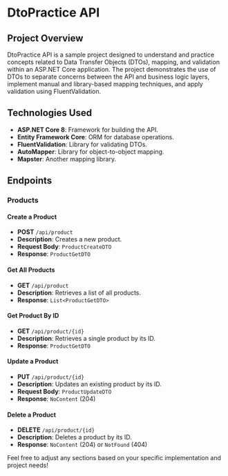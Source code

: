 # DtoPractice API

## Project Overview

DtoPractice API is a sample project designed to understand and practice concepts related to Data Transfer Objects (DTOs), mapping, and validation within an ASP.NET Core application. The project demonstrates the use of DTOs to separate concerns between the API and business logic layers, implement manual and library-based mapping techniques, and apply validation using FluentValidation.

## Technologies Used

- **ASP.NET Core 8**: Framework for building the API.
- **Entity Framework Core**: ORM for database operations.
- **FluentValidation**: Library for validating DTOs.
- **AutoMapper**: Library for object-to-object mapping.
- **Mapster**: Another mapping library.

## Endpoints

### Products

#### Create a Product
- **POST** `/api/product`
- **Description**: Creates a new product.
- **Request Body**: `ProductCreateDTO`
- **Response**: `ProductGetDTO`

#### Get All Products
- **GET** `/api/product`
- **Description**: Retrieves a list of all products.
- **Response**: `List<ProductGetDTO>`

#### Get Product By ID
- **GET** `/api/product/{id}`
- **Description**: Retrieves a single product by its ID.
- **Response**: `ProductGetDTO`

#### Update a Product
- **PUT** `/api/product/{id}`
- **Description**: Updates an existing product by its ID.
- **Request Body**: `ProductUpdateDTO`
- **Response**: `NoContent` (204)

#### Delete a Product
- **DELETE** `/api/product/{id}`
- **Description**: Deletes a product by its ID.
- **Response**: `NoContent` (204) or `NotFound` (404)

Feel free to adjust any sections based on your specific implementation and project needs!
